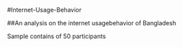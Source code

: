 #Internet-Usage-Behavior


##An analysis on the internet usagebehavior of Bangladesh


Sample contains of 50 participants